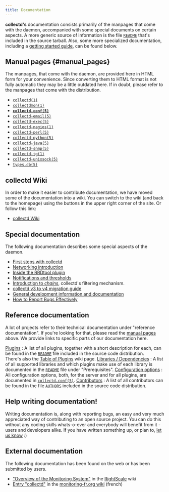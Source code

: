 ```yaml
---
title: Documentation
---
```

**collectd's** documentation consists primarily of the manpages that come
with the daemon, accompanied with some special documents on certain aspects. A more generic source of
information is the file
[`README`](http://git.verplant.org/?p=collectd.git;a=blob;hb=master;f=README) that's
included in the source tarball. Also, some more specialized documentation, including a
[getting started guide](/wiki/index.php/First_steps), can be found below.</p>

## Manual pages {#manual_pages}

The manpages, that come with the daemon, are provided here in HTML form for your convenience. Since
converting them to HTML format is not fully automatic they may be a little outdated here. If in doubt,
please refer to the manpages that come with the distribution.

*   [`collectd(1)`](/documentation/manpages/collectd.html)
*   [`collectdmon(1)`](/documentation/manpages/collectdmon.html)
*   **[`collectd.conf(5)`](/documentation/manpages/collectd.conf.html)**
*   [`collectd-email(5)`](/documentation/manpages/collectd-email.html)
*   [`collectd-exec(5)`](/documentation/manpages/collectd-exec.html)
*   [`collectd-nagios(1)`](/documentation/manpages/collectd-nagios.html)
*   [`collectd-perl(5)`](/documentation/manpages/collectd-perl.html)
*   [`collectd-python(5)`](/documentation/manpages/collectd-python.html)
*   [`collectd-java(5)`](/documentation/manpages/collectd-java.html)
*   [`collectd-snmp(5)`](/documentation/manpages/collectd-snmp.html)
*   [`collectd-tg(1)`](/documentation/manpages/collectd-tg.html)
*   [`collectd-unixsock(5)`](/documentation/manpages/collectd-unixsock.html)
*   [`types.db(5)`](/documentation/manpages/types.db.html)

## collectd Wiki

In order to make it easier to contribute documentation, we have moved some of the documentation into a
wiki. You can switch to the wiki (and back to the homepage) using the buttons in the upper right corner of
the site. Or follow this link:

*   [collectd Wiki](https://collectd.org/wiki/)

## Special documentation

The following documentation describes some special aspects of the daemon.

*   [First steps with collectd](/wiki/index.php/First_steps)
*   [Networking introduction](/wiki/index.php/Networking_introduction)
*   [Inside the RRDtool plugin](/wiki/index.php/Inside_the_RRDtool_plugin)
*   [Notifications and thresholds](/wiki/index.php/Notifications_and_thresholds)
*   [Introduction to <em>chains</em>](/wiki/index.php/Chains), <span class="collectd">collectd</span>'s filtering mechanism.
*   [collectd v3 to v4 migration guide](/wiki/index.php/V3_to_v4_migration_guide)
*   [General development information and documentation](dev-info.shtml)
*   [How to Report Bugs Effectively](http://www.chiark.greenend.org.uk/~sgtatham/bugs.html)

## Reference documentation

A lot of projects refer to their technical documentation under &quot;reference documentation&quot;. If
you're looking for that, please read the [manual pages](#manual_pages) above. We provide links
to specific parts of our documentation here.

[Plugins](http://git.verplant.org/?p=collectd.git;a=blob;hb=master;f=README)
:   A list of all plugins, together with a short description for each, can be found in the
    [`README`](http://git.verplant.org/?p=collectd.git;a=blob;hb=master;f=README)
    file included in the source code distribution.<br />
    There's also the [Table of Plugins](/wiki/index.php/Table_of_Plugins) wiki page.
[Libraries / Dependencies](http://git.verplant.org/?p=collectd.git;a=blob;hb=master;f=README)
:   A list of all supported libraries and which plugins make use of each library is documented in the
    [`README`](http://git.verplant.org/?p=collectd.git;a=blob;hb=master;f=README) file under
    &quot;Prerequisites&quot;.
[Configuration options](/documentation/manpages/collectd.conf.html)
:   All configuration options, both, for the server and for all plugins, are documented in
    [`collectd.conf(5)`](/documentation/manpages/collectd.conf.html).
[Contributors](http://git.verplant.org/?p=collectd.git;a=blob;hb=master;f=AUTHORS)
:   A list of all contributors can be found in the file
    [`AUTHORS`](http://git.verplant.org/?p=collectd.git;a=blob;hb=master;f=AUTHORS)
    included in the source code distribution.

## Help writing documentation!

Writing documentation is, along with reporting bugs, an easy and very much appreciated way of
contributing to an open source project. You can do this without any coding skills whats-o-ever and
everybody will benefit from it&nbsp;- users and developers alike. If you have written something up, or
plan to, [let us know](/contact.shtml)&nbsp;:)

## External documentation

The following documentation has been found on the web or has been submitted by users.

*   [&quot;Overview of the Monitoring System&quot;](http://wiki.rightscale.com/2._References/01-RightScale/01-RightScale_Dashboard/04-General_Topics/Monitoring_System)
    in the [RightScale](http://www.rightscale.com/) wiki
*   [Entry &quot;collectd&quot;](http://wiki.monitoring-fr.org/nagios/integration/collectd)
    in the [monitoring-fr.org wiki](http://wiki.monitoring-fr.org/) (french)

<!-- vim: set sw=2 sts=2 ts=8 et tw=120 : -->
